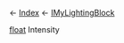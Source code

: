 ← [Index](Api-Index) ← [IMyLightingBlock](Sandbox.ModAPI.Ingame.IMyLightingBlock)

[float](System.Single) Intensity